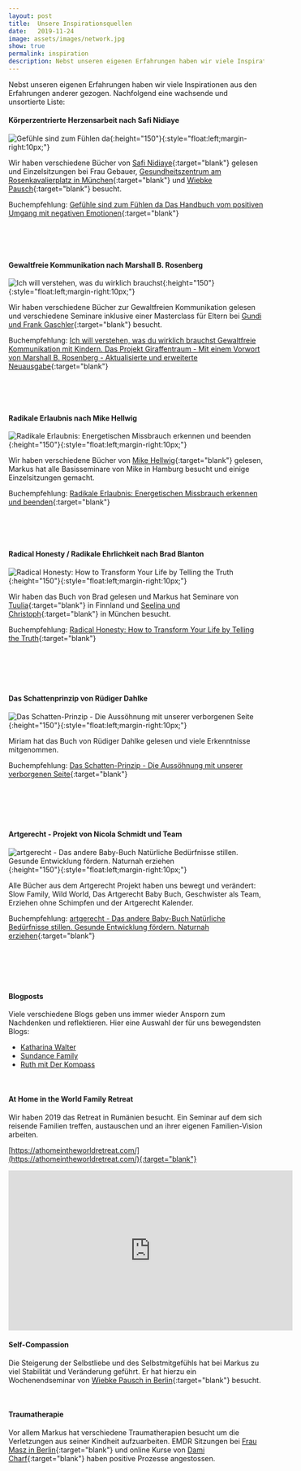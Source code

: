 ```yaml
---
layout: post
title:  Unsere Inspirationsquellen
date:   2019-11-24
image: assets/images/network.jpg
show: true
permalink: inspiration
description: Nebst unseren eigenen Erfahrungen haben wir viele Inspirationen aus den Erfahrungen anderer gezogen.
---
```


Nebst unseren eigenen Erfahrungen haben wir viele Inspirationen aus den Erfahrungen anderer gezogen. Nachfolgend eine wachsende und unsortierte Liste:


#### Körperzentrierte Herzensarbeit nach Safi Nidiaye
![Gefühle sind zum Fühlen da](https://medias.librinet.de/dl/debec40e-9b0a-4744-bb25-a2502e3447c5/2/72677){:height="150"}{:style="float:left;margin-right:10px;"}

Wir haben verschiedene Bücher von [Safi Nidiaye](http://www.herzensarbeit.de/){:target="blank"} gelesen und Einzelsitzungen bei Frau Gebauer, [Gesundheitszentrum am Rosenkavalierplatz in München](http://www.ghz-roka.de/){:target="blank"} und [Wiebke Pausch](https://www.wiebkepausch.com/){:target="blank"} besucht.

Buchempfehlung: [Gefühle sind zum Fühlen da
Das Handbuch vom positiven Umgang mit negativen Emotionen](https://www.buch7.de/produkt/gefuehle-sind-zum-fuehlen-da-safi-nidiaye/1029648506?ean=9783778792780){:target="blank"}

<br><br><br>



#### Gewaltfreie Kommunikation nach Marshall B. Rosenberg
![Ich will verstehen, was du wirklich brauchst](
https://medias.librinet.de/dl/2fb42751-6fb8-451f-8c11-08b3becb3b32/1/72677){:height="150"}{:style="float:left;margin-right:10px;"}

Wir haben verschiedene Bücher zur Gewaltfreien Kommunikation gelesen und verschiedene Seminare inklusive einer Masterclass für Eltern bei [Gundi und Frank Gaschler](https://giraffentraum.de/){:target="blank"} besucht.

Buchempfehlung: [Ich will verstehen, was du wirklich brauchst
Gewaltfreie Kommunikation mit Kindern. Das Projekt Giraffentraum - Mit einem Vorwort von Marshall B. Rosenberg - Aktualisierte und erweiterte Neuausgabe](https://www.buch7.de/produkt/ich-will-verstehen-was-du-wirklich-brauchst-frank-gaschler/1038750006?ean=9783466311361){:target="blank"}

<br><br><br>



#### Radikale Erlaubnis nach Mike Hellwig
![Radikale Erlaubnis: Energetischen Missbrauch erkennen und beenden](https://images-eu.ssl-images-amazon.com/images/I/51z64ias1ML._SY346_.jpg){:height="150"}{:style="float:left;margin-right:10px;"}

Wir haben verschiedene Bücher von [Mike Hellwig](https://mike-hellwig.de/){:target="blank"} gelesen, Markus hat alle Basisseminare von Mike in Hamburg besucht und einige Einzelsitzungen gemacht.

Buchempfehlung: [Radikale Erlaubnis: Energetischen Missbrauch erkennen und beenden](https://www.amazon.de/dp/B00KY5RXVK/ref=dp-kindle-redirect?_encoding=UTF8&btkr=1){:target="blank"}

<br><br><br>



#### Radical Honesty / Radikale Ehrlichkeit nach Brad Blanton
![Radical Honesty: How to Transform Your Life by Telling the Truth](https://medias.librinet.de/dl/0b9e7f80-428a-4c91-9501-1285b4f5681c/1/72677){:height="150"}{:style="float:left;margin-right:10px;"}

Wir haben das Buch von Brad gelesen und Markus hat Seminare von [Tuulia](https://www.honestyeurope.com/radical-honesty/){:target="blank"} in Finnland und [Seelina und Christoph](http://www.radikaleehrlichkeit.de/){:target="blank"} in München besucht.

Buchempfehlung: [Radical Honesty: How to Transform Your Life by Telling the Truth](https://www.buch7.de/produkt/radical-honesty-how-to-transform-your-life-by-telling-the-t-brad-blanton/103566249?ean=9780970693846){:target="blank"}

<br><br><br><br>



#### Das Schattenprinzip von Rüdiger Dahlke
![Das Schatten-Prinzip - Die Aussöhnung mit unserer verborgenen Seite](https://medias.librinet.de/dl/ef416017-c554-44e1-b4f2-c3971a86b243/1/72677){:height="150"}{:style="float:left;margin-right:10px;"}

Miriam hat das Buch von Rüdiger Dahlke gelesen und viele Erkenntnisse mitgenommen.

Buchempfehlung: [Das Schatten-Prinzip - Die Aussöhnung mit unserer verborgenen Seite](
https://www.buch7.de/produkt/das-schatten-prinzip-ruediger-dahlke/109088439?ean=9783442338818){:target="blank"}

<br><br><br><br>



#### Artgerecht - Projekt von Nicola Schmidt und Team
![artgerecht - Das andere Baby-Buch
Natürliche Bedürfnisse stillen. Gesunde Entwicklung fördern. Naturnah erziehen](https://medias.librinet.de/dl/99812d8a-0177-4ae5-b277-203c4f086e9e/1/72677){:height="150"}{:style="float:left;margin-right:10px;"}

Alle Bücher aus dem Artgerecht Projekt haben uns bewegt und verändert: Slow Family, Wild World, Das Artgerecht Baby Buch, Geschwister als Team, Erziehen ohne Schimpfen und der Artgerecht Kalender.

Buchempfehlung: [artgerecht - Das andere Baby-Buch
Natürliche Bedürfnisse stillen. Gesunde Entwicklung fördern. Naturnah erziehen](https://www.buch7.de/produkt/artgerecht-das-andere-baby-buch-nicola-schmidt/1024610237?ean=9783466346059){:target="blank"}

<br><br><br><br>



#### Blogposts
Viele verschiedene Blogs geben uns immer wieder Ansporn zum Nachdenken und reflektieren. Hier eine Auswahl der für uns bewegendsten Blogs:

<ul>
  <li style="list-style-type:disc;"><a href="http://www.celebrate-being.com/" target="blank">Katharina Walter</a></li>
  <li style="list-style-type:disc;"><a href="http://www.diesundancefamily.com/" target="blank">Sundance Family</a></li>
  <li style="list-style-type:disc;"><a href="https://derkompass.org/" target="blank">Ruth mit Der Kompass</a></li>

</ul>

<br>


#### At Home in the World Family Retreat
Wir haben 2019 das Retreat in Rumänien besucht. Ein Seminar auf dem sich reisende Familien treffen, austauschen und an ihrer eigenen Familien-Vision arbeiten.

[https://athomeintheworldretreat.com/](https://athomeintheworldretreat.com/){:target="blank"}
<iframe width="560" height="315" src="https://www.youtube.com/embed/54NPdbdTe_o" frameborder="0" allow="accelerometer; autoplay; encrypted-media; gyroscope; picture-in-picture" allowfullscreen></iframe>

<br>



#### Self-Compassion
Die Steigerung der Selbstliebe und des Selbstmitgefühls hat bei Markus zu viel Stabilität und Veränderung geführt. Er hat hierzu ein Wochenendseminar von [Wiebke Pausch in Berlin](https://www.wiebkepausch.com/){:target="blank"} besucht.

<br>



#### Traumatherapie
Vor allem Markus hat verschiedene Traumatherapien besucht um die Verletzungen aus seiner Kindheit aufzuarbeiten. EMDR Sitzungen bei [Frau Masz in Berlin](https://www.traumatherapie-berlin.net/){:target="blank"} und online Kurse von [Dami Charf](https://www.traumaheilung.de/){:target="blank"} haben positive Prozesse angestossen.

<br>
